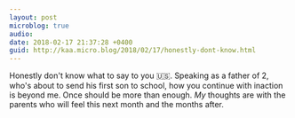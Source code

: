 ```yaml
---
layout: post
microblog: true
audio: 
date: 2018-02-17 21:37:28 +0400
guid: http://kaa.micro.blog/2018/02/17/honestly-dont-know.html
---
```

Honestly don't know what to say to you 🇺🇸. Speaking as a father of 2, who's about to send his first son to school, how you continue with inaction is beyond me. Once should be more than enough. _My_ thoughts are with the parents who will feel this next month and the months after.
